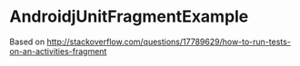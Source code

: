 AndroidjUnitFragmentExample
===========================
Based on http://stackoverflow.com/questions/17789629/how-to-run-tests-on-an-activities-fragment
